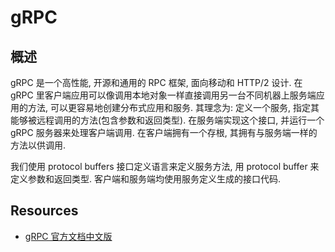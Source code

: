 # gRPC
## 概述
gRPC 是一个高性能, 开源和通用的 RPC 框架, 面向移动和 HTTP/2 设计.
在 gRPC 里客户端应用可以像调用本地对象一样直接调用另一台不同机器上服务端应用的方法, 可以更容易地创建分布式应用和服务.
其理念为: 定义一个服务, 指定其能够被远程调用的方法(包含参数和返回类型). 在服务端实现这个接口, 并运行一个 gRPC 服务器来处理客户端调用. 在客户端拥有一个存根, 其拥有与服务端一样的方法以供调用.

我们使用 protocol buffers 接口定义语言来定义服务方法, 用 protocol buffer 来定义参数和返回类型. 客户端和服务端均使用服务定义生成的接口代码.

## Resources
* [gRPC 官方文档中文版](https://doc.oschina.net/grpc)